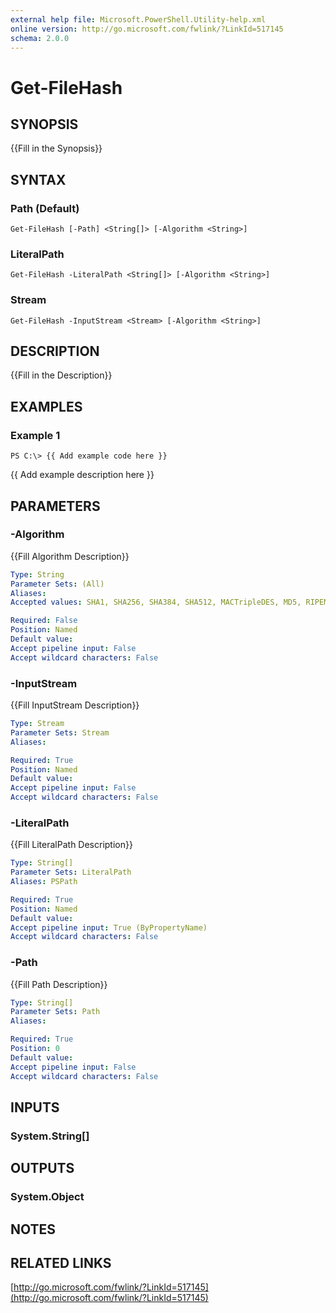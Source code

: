 ```yaml
---
external help file: Microsoft.PowerShell.Utility-help.xml
online version: http://go.microsoft.com/fwlink/?LinkId=517145
schema: 2.0.0
---
```


# Get-FileHash
## SYNOPSIS
{{Fill in the Synopsis}}

## SYNTAX

### Path (Default)
```
Get-FileHash [-Path] <String[]> [-Algorithm <String>]
```

### LiteralPath
```
Get-FileHash -LiteralPath <String[]> [-Algorithm <String>]
```

### Stream
```
Get-FileHash -InputStream <Stream> [-Algorithm <String>]
```

## DESCRIPTION
{{Fill in the Description}}

## EXAMPLES

### Example 1
```
PS C:\> {{ Add example code here }}
```

{{ Add example description here }}

## PARAMETERS

### -Algorithm
{{Fill Algorithm Description}}

```yaml
Type: String
Parameter Sets: (All)
Aliases: 
Accepted values: SHA1, SHA256, SHA384, SHA512, MACTripleDES, MD5, RIPEMD160

Required: False
Position: Named
Default value: 
Accept pipeline input: False
Accept wildcard characters: False
```

### -InputStream
{{Fill InputStream Description}}

```yaml
Type: Stream
Parameter Sets: Stream
Aliases: 

Required: True
Position: Named
Default value: 
Accept pipeline input: False
Accept wildcard characters: False
```

### -LiteralPath
{{Fill LiteralPath Description}}

```yaml
Type: String[]
Parameter Sets: LiteralPath
Aliases: PSPath

Required: True
Position: Named
Default value: 
Accept pipeline input: True (ByPropertyName)
Accept wildcard characters: False
```

### -Path
{{Fill Path Description}}

```yaml
Type: String[]
Parameter Sets: Path
Aliases: 

Required: True
Position: 0
Default value: 
Accept pipeline input: False
Accept wildcard characters: False
```

## INPUTS

### System.String[]


## OUTPUTS

### System.Object

## NOTES

## RELATED LINKS

[http://go.microsoft.com/fwlink/?LinkId=517145](http://go.microsoft.com/fwlink/?LinkId=517145)

